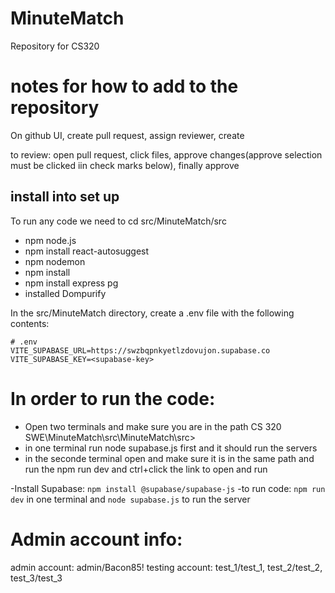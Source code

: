 # MinuteMatch
Repository for CS320 

# notes for how to add to the repository

On github UI, create pull request, assign reviewer, create

to review: open pull request, click files, approve changes(approve selection must be clicked iin check marks below), finally approve

## install into set up

To run any code we need to cd src/MinuteMatch/src

- npm node.js
- npm install react-autosuggest
- npm nodemon
- npm install
- npm install express pg
- installed Dompurify

In the src/MinuteMatch directory, create a .env file with the following contents:
```
# .env
VITE_SUPABASE_URL=https://swzbqpnkyetlzdovujon.supabase.co
VITE_SUPABASE_KEY=<supabase-key>
```
# In order to run the code:
- Open two terminals and make sure you are in the path CS 320 SWE\MinuteMatch\src\MinuteMatch\src>
- in one terminal run node supabase.js first and it should run the servers
- in the seconde terminal open and make sure it is in the same path and run the npm run dev and ctrl+click  the link to open and run

-Install Supabase: `npm install @supabase/supabase-js`
-to run code: `npm run dev` in one terminal and `node supabase.js` to run the server

# Admin account info:
admin account: admin/Bacon85!
testing account: test_1/test_1, test_2/test_2, test_3/test_3
